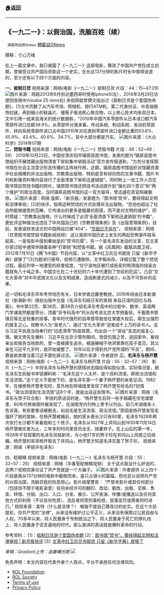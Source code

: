 ###  [:house:返回](README.md)
---


## 《一九二一》：以假治国，洗脑百姓（续）
` 澳喜特战旅Gnews` [轉載自GNews](https://gnews.org/zh-hans/2643976/)

撰稿：寸心万绪
 
在上一篇文章中，我只揭露了《一九二一》这部电影，篡改了中国共产党在成立初期，曾接受过共产国际资助这一个史实，在长达137分钟的影片时长中值得说道的，至少还有以下四个方面的内容。
 
**一、抵制日货**
 视频来源：网络(电影《一九二一》抵制日货 片段：44：15~47:29)
 ![](https://assets.gnews.org/wp-content/uploads/2022/06/image_1654092401.png)图片来源：网路2013年6月到访墨西哥时使用iphone5(左），2014年3月29日访德则改用中兴nubia Z5 mini(右) 
央视网就曾撰文指出过《抵制日货是个爱国伪命题》，[1]文中历数了从汽车市场、照相机、银行ATM机、第二代身份证、中高端服饰拉链，再到细小的硅晶片、锂离子电池核心聚合物，以上核心技术均来自日本。文中引用一组来自海关的统计数据称，“2010年中国汽车零部件从日本进口额汽车零部件进口总额39.9%。从零部件分类来看，传动系统、制动系统、发动机零部件、转向系统零部件进口占中国2010年对应类别零部件进口金额比重的53.6%、45.9%、43.4%、40.6%、34.7%，其中大部分都是汽车。
 ![](https://assets.gnews.org/wp-content/uploads/2022/06/image_1654092461.png)图片来源：《大众科学》2014年07期  
**二、焚毁书籍**
 视频来源：网络(电影《一九二一》焚毁书籍 片段：48：52~49：59） 
2019年10月23日，中国甘肃庆阳市镇原县图书馆，发表的题为“镇原县图书馆组织开展馆藏出版物清查下架和集中销毁活动”官方宣传报道称，“为充分发挥图书馆在社会主流意识形态传播的主阵地作用，近期，镇原县图书馆组织对馆藏资源中社会捐赠的非法出版物、宗教类出版物、特别是含有倾向性的文章书籍、图片书刊和影像资料等内容进行了全面清查下架和迅速销毁”。同时附上一张工作人员在图书馆前焚烧书籍的照片。镇原图书馆还把烧书活动提升到“强化四个意识”和“两个维护”的政治高度。当时镇原县图书馆的这一官方报导，曾迅速在其官网被删除。
 ![](https://assets.gnews.org/wp-content/uploads/2022/06/image_1654092799.png)图片来源：网络 
旋即，『新京报』发表题为『图书馆‘焚书’，要经得起文明和法律审视』[2]的快评，指用这种焚烧的方式处理非法出版物，“恐怕也超出了社会所能够接受的范畴，它传递出的更多是粗暴的观感，而不是对文明的维护”，同时质疑：“宗教类出版物，什么时候成了必须‘全面清查下架和迅速销毁’的书籍”，更批评这种做法也违反了中共国自己的《宗教管理条例》及《出版管理条例》，目前，发表或转发该文的中国网站已被“404”，“[页面已不存在](https://m.weibo.cn/status/IjPEcmOC6)”。
 视频来源：网络（甘肃图书馆焚毁书籍新闻视频） 
这让我把中国历史上发生的两起恐怖事件联系起来，一是电影中提到秦始皇的“焚书坑儒”，另一个是毛泽东发动的文革，在文革抄家过程中通常伴随着各种“打砸抢”和焚毁书籍，据《凤凰网》截取凤凰卫视，2012年7月10日《腾飞中国》节目内容，以“文革中红卫兵见书就烧 只留《新华字典》就够了”[3]为题进行报导，视频已遭删除，文字稿尚存。详细记载了整个焚烧过程，最后列举一地遭受的损害程度，“仅宁波地区被打成纸浆的明清版的线装古籍就有八十吨之多。中国文化在二十世纪的六十年代遭到了空前的厄运”。凸显“文化大革命”对中华民族文化以及文明成果，造成断崖式的减少，以及不可弥补的后果。
 
这一切和毛泽东早年考学经历有关，日本学者远藤誉教授，2016年经由日本新潮社（新潮新书）授权出版中文版《毛泽东勾结日军的真相 来自日谍的回忆与档案》，书中第32页、第38页、第39页介绍毛泽东考高中的过程中，数学、英语两门学课竟然都是零分，顶着“非专科高中”的头衔考进北京大学预备班，干着图书管理员等无足轻重的琐事。青年时代强烈的自卑感导致他在掌握大权后，萌生出强烈的报复之心。视教书人为“臭老九”，通过“文化大革命”迫害成千上万的读书人。这与习近平执政当局奉行的“动态清零”防疫政策，均出自一个“屌丝”变态的报复心理。据文贵先生爆料：习近平在北京少管所期间，饱受饥饿之苦，逃回家中，被母亲出卖报告当地政府。曾一度被康生追杀，被逼蜷缩于地洞里靠吃茄子度日。其父亲在习近平九岁时，就开始被整了。16年以后才得到共产党所谓的“平反”。期间，靠装疯卖傻当着习近平面吃屎过活。
 ![](https://assets.gnews.org/wp-content/uploads/2022/06/image_1654093138.png)图片来源：作者提供 
**三、毛泽东与杨开慧**
 视频来源：网络(电影《一九二一》毛泽东与杨开慧 片段：55：32~57：26） 
影片《一九二一》中将毛泽东与杨开慧的感情状态描绘得如胶似漆。实际情况是，据毛泽东生前秘书李锐爆料称：“毛泽东这个人太坏，是个双料流氓，即政治流氓和生活流氓。”这个定义不是他下的，是毛泽东第一个妻子杨开慧的亲笔证词。1982年，在维修杨开慧老宅时，意外地在砖墙缝里发现了杨开慧写给毛的7封情书。“政治流氓和生活流氓”这8个字，就是出自这些情书。
 ![](https://assets.gnews.org/wp-content/uploads/2022/06/image_1654093275.png)图片来源：网络（毛泽东与贺子珍合影） 
李锐的原话说的是，“杨开慧生前将一些手稿藏在住宅墙壁里，80年代修故居时被发现了，在湖南党内刊物上曾予以刊出。前几年湖南来人告诉我，有些要害话被删去，如说毛是生活流氓、政治流氓。”原因是杨开慧发现毛强奸了她的堂妹，在杨开慧被捕前，她的家乡离长沙只有60里，毛泽东1928年两次攻打长沙都不来看她和三个孩子。毛泽东从1927年上井冈山到1930年11月14日杨开慧被杀害为止，三年多的时间里音讯全无、抛妻弃子。在上山后的第一年，1928年不甘寂寞的毛泽东另结新欢，与小他17岁的贺子珍在井冈山上同居之后结婚。杨开慧的哥哥杨开智去了井冈山，杨开慧才知道毛泽东娶了贺子珍。
 视频来源：网络（李锐评毛泽东）
 
四、眨眼睛
 视频来源：网络(电影《一九二一》毛泽东与杨开慧 片段：55：32~57：26）
 视频来源：网络（华春莹眨眼睛视频） 
关于这点我没什么好说的，这两个视频完美论证了共产党就是一个大骗子。
 ![](https://assets.gnews.org/wp-content/uploads/2022/06/眼_1654134880.jpg)图片来源：作者提供 
以上四个片段是我从137分钟的电影中截取而来，虽只占很小的篇幅，但也足以说明共产党的以假治国，洗脑百姓的险恶用心。影片结尾警告：
“严禁本影片或其任何部分（包括但不限于电影录音）任何未经许可的翻印、改动、删改、出租、交换、售卖、转借、分销、出口、入口、分发、展示、公开表演、传播/或播送以及任何其他方式的利用（不论任何性质），违反者将受刑事检控、民事惩罚或两者同时进行。”
 视频来源：盖特（什么是法律？） 
唯独不提自己篡改过的史实。在这个大前提前，你共产党的“法律”，从来没有维护过公平正义，从来没有保障过公民自由与人权。70多年以来，将人民置身于专制统治之下、将人民置身于死亡的挣扎线上、将人民置身于谎言遍地的时代，那么我讲的真话就是爆料革命的行动。
 
参考资料：
[1]：[抵制日货是个爱国伪命题](http://news.cntv.cn/special/thinkagain/japanesecommodity/index.shtml)
[2]：[图书馆“焚书”，要经得起文明和法律审视 | 新京报快评](https://card.weibo.com/article/m/show/id/2309634447274624221574)
[3]: [文革中红卫兵见书就烧 只留《新华字典》就够了](http://phtv.ifeng.com/program/tfzg/detail_2012_07/11/15940084_0.shtml)
 
*审稿：Gradient上传：追着曙光跑*
 ![](https://assets.gnews.org/wp-content/uploads/2022/06/TA1_1654082682.jpg) 

免责声明：本文内容仅代表作者个人观点，平台不承担任何法律风险。
  
- [ROL Foundation](https://rolfoundation.org/)
- [ROL Society](https://rolsociety.org/)
- [Terms of use](https://gnews.org/terms-of-use-3/)
- [Privacy Policy](https://gnews.org/privacy-policy/)
